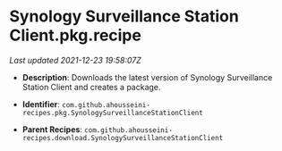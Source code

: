 # Synology Surveillance Station Client.pkg.recipe

_Last updated 2021-12-23 19:58:07Z_

- **Description**: Downloads the latest version of Synology Surveillance Station Client and creates a package.

- **Identifier**: `com.github.ahousseini-recipes.pkg.SynologySurveillanceStationClient`

- **Parent Recipes**: `com.github.ahousseini-recipes.download.SynologySurveillanceStationClient`